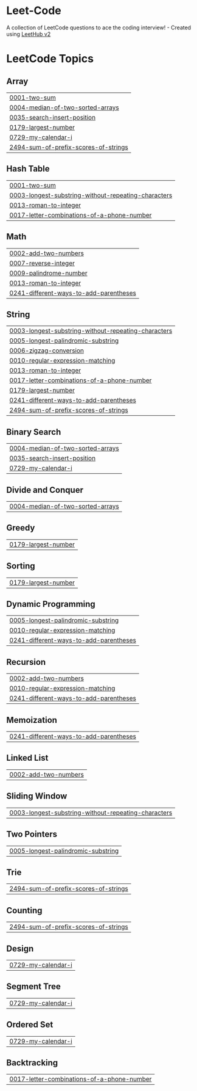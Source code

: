 # Leet-Code
A collection of LeetCode questions to ace the coding interview! - Created using [LeetHub v2](https://github.com/arunbhardwaj/LeetHub-2.0)

<!---LeetCode Topics Start-->
# LeetCode Topics
## Array
|  |
| ------- |
| [0001-two-sum](https://github.com/YasirY-ux/Leet-Code/tree/master/0001-two-sum) |
| [0004-median-of-two-sorted-arrays](https://github.com/YasirY-ux/Leet-Code/tree/master/0004-median-of-two-sorted-arrays) |
| [0035-search-insert-position](https://github.com/YasirY-ux/Leet-Code/tree/master/0035-search-insert-position) |
| [0179-largest-number](https://github.com/YasirY-ux/Leet-Code/tree/master/0179-largest-number) |
| [0729-my-calendar-i](https://github.com/YasirY-ux/Leet-Code/tree/master/0729-my-calendar-i) |
| [2494-sum-of-prefix-scores-of-strings](https://github.com/YasirY-ux/Leet-Code/tree/master/2494-sum-of-prefix-scores-of-strings) |
## Hash Table
|  |
| ------- |
| [0001-two-sum](https://github.com/YasirY-ux/Leet-Code/tree/master/0001-two-sum) |
| [0003-longest-substring-without-repeating-characters](https://github.com/YasirY-ux/Leet-Code/tree/master/0003-longest-substring-without-repeating-characters) |
| [0013-roman-to-integer](https://github.com/YasirY-ux/Leet-Code/tree/master/0013-roman-to-integer) |
| [0017-letter-combinations-of-a-phone-number](https://github.com/YasirY-ux/Leet-Code/tree/master/0017-letter-combinations-of-a-phone-number) |
## Math
|  |
| ------- |
| [0002-add-two-numbers](https://github.com/YasirY-ux/Leet-Code/tree/master/0002-add-two-numbers) |
| [0007-reverse-integer](https://github.com/YasirY-ux/Leet-Code/tree/master/0007-reverse-integer) |
| [0009-palindrome-number](https://github.com/YasirY-ux/Leet-Code/tree/master/0009-palindrome-number) |
| [0013-roman-to-integer](https://github.com/YasirY-ux/Leet-Code/tree/master/0013-roman-to-integer) |
| [0241-different-ways-to-add-parentheses](https://github.com/YasirY-ux/Leet-Code/tree/master/0241-different-ways-to-add-parentheses) |
## String
|  |
| ------- |
| [0003-longest-substring-without-repeating-characters](https://github.com/YasirY-ux/Leet-Code/tree/master/0003-longest-substring-without-repeating-characters) |
| [0005-longest-palindromic-substring](https://github.com/YasirY-ux/Leet-Code/tree/master/0005-longest-palindromic-substring) |
| [0006-zigzag-conversion](https://github.com/YasirY-ux/Leet-Code/tree/master/0006-zigzag-conversion) |
| [0010-regular-expression-matching](https://github.com/YasirY-ux/Leet-Code/tree/master/0010-regular-expression-matching) |
| [0013-roman-to-integer](https://github.com/YasirY-ux/Leet-Code/tree/master/0013-roman-to-integer) |
| [0017-letter-combinations-of-a-phone-number](https://github.com/YasirY-ux/Leet-Code/tree/master/0017-letter-combinations-of-a-phone-number) |
| [0179-largest-number](https://github.com/YasirY-ux/Leet-Code/tree/master/0179-largest-number) |
| [0241-different-ways-to-add-parentheses](https://github.com/YasirY-ux/Leet-Code/tree/master/0241-different-ways-to-add-parentheses) |
| [2494-sum-of-prefix-scores-of-strings](https://github.com/YasirY-ux/Leet-Code/tree/master/2494-sum-of-prefix-scores-of-strings) |
## Binary Search
|  |
| ------- |
| [0004-median-of-two-sorted-arrays](https://github.com/YasirY-ux/Leet-Code/tree/master/0004-median-of-two-sorted-arrays) |
| [0035-search-insert-position](https://github.com/YasirY-ux/Leet-Code/tree/master/0035-search-insert-position) |
| [0729-my-calendar-i](https://github.com/YasirY-ux/Leet-Code/tree/master/0729-my-calendar-i) |
## Divide and Conquer
|  |
| ------- |
| [0004-median-of-two-sorted-arrays](https://github.com/YasirY-ux/Leet-Code/tree/master/0004-median-of-two-sorted-arrays) |
## Greedy
|  |
| ------- |
| [0179-largest-number](https://github.com/YasirY-ux/Leet-Code/tree/master/0179-largest-number) |
## Sorting
|  |
| ------- |
| [0179-largest-number](https://github.com/YasirY-ux/Leet-Code/tree/master/0179-largest-number) |
## Dynamic Programming
|  |
| ------- |
| [0005-longest-palindromic-substring](https://github.com/YasirY-ux/Leet-Code/tree/master/0005-longest-palindromic-substring) |
| [0010-regular-expression-matching](https://github.com/YasirY-ux/Leet-Code/tree/master/0010-regular-expression-matching) |
| [0241-different-ways-to-add-parentheses](https://github.com/YasirY-ux/Leet-Code/tree/master/0241-different-ways-to-add-parentheses) |
## Recursion
|  |
| ------- |
| [0002-add-two-numbers](https://github.com/YasirY-ux/Leet-Code/tree/master/0002-add-two-numbers) |
| [0010-regular-expression-matching](https://github.com/YasirY-ux/Leet-Code/tree/master/0010-regular-expression-matching) |
| [0241-different-ways-to-add-parentheses](https://github.com/YasirY-ux/Leet-Code/tree/master/0241-different-ways-to-add-parentheses) |
## Memoization
|  |
| ------- |
| [0241-different-ways-to-add-parentheses](https://github.com/YasirY-ux/Leet-Code/tree/master/0241-different-ways-to-add-parentheses) |
## Linked List
|  |
| ------- |
| [0002-add-two-numbers](https://github.com/YasirY-ux/Leet-Code/tree/master/0002-add-two-numbers) |
## Sliding Window
|  |
| ------- |
| [0003-longest-substring-without-repeating-characters](https://github.com/YasirY-ux/Leet-Code/tree/master/0003-longest-substring-without-repeating-characters) |
## Two Pointers
|  |
| ------- |
| [0005-longest-palindromic-substring](https://github.com/YasirY-ux/Leet-Code/tree/master/0005-longest-palindromic-substring) |
## Trie
|  |
| ------- |
| [2494-sum-of-prefix-scores-of-strings](https://github.com/YasirY-ux/Leet-Code/tree/master/2494-sum-of-prefix-scores-of-strings) |
## Counting
|  |
| ------- |
| [2494-sum-of-prefix-scores-of-strings](https://github.com/YasirY-ux/Leet-Code/tree/master/2494-sum-of-prefix-scores-of-strings) |
## Design
|  |
| ------- |
| [0729-my-calendar-i](https://github.com/YasirY-ux/Leet-Code/tree/master/0729-my-calendar-i) |
## Segment Tree
|  |
| ------- |
| [0729-my-calendar-i](https://github.com/YasirY-ux/Leet-Code/tree/master/0729-my-calendar-i) |
## Ordered Set
|  |
| ------- |
| [0729-my-calendar-i](https://github.com/YasirY-ux/Leet-Code/tree/master/0729-my-calendar-i) |
## Backtracking
|  |
| ------- |
| [0017-letter-combinations-of-a-phone-number](https://github.com/YasirY-ux/Leet-Code/tree/master/0017-letter-combinations-of-a-phone-number) |
<!---LeetCode Topics End-->